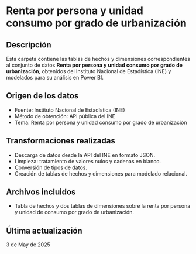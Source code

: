 
# Renta por persona y unidad consumo por grado de urbanización

## Descripción
Esta carpeta contiene las tablas de hechos y dimensiones correspondientes al conjunto de datos **Renta por persona y unidad consumo por grado de urbanización**, obtenidos del Instituto Nacional de Estadística (INE) y modelados para su análisis en Power BI.

## Origen de los datos
- Fuente: Instituto Nacional de Estadística (INE)
- Método de obtención: API pública del INE
- Tema: Renta por persona y unidad consumo por grado de urbanización

## Transformaciones realizadas
- Descarga de datos desde la API del INE en formato JSON.
- Limpieza: tratamiento de valores nulos y cadenas en blanco.
- Conversión de tipos de datos.
- Creación de tablas de hechos y dimensiones para modelado relacional.

## Archivos incluidos
- Tabla de hechos y dos tablas de dimensiones sobre la renta por persona y unidad de consumo por grado de urbanización.

## Última actualización
3 de May de 2025
